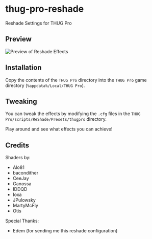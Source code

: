 # thug-pro-reshade

Reshade Settings for THUG Pro

## Preview

![Preview of Reshade Effects](preview.png)

## Installation

Copy the contents of the `THUG Pro` directory into the `THUG Pro` game directory (`%appdata%/Local/THUG Pro`).

## Tweaking

You can tweak the effects by modifying the `.cfg` files in the `THUG Pro/scripts/ReShade/Presets/thugpro` directory.

Play around and see what effects you can achieve!

## Credits

Shaders by:
* Alo81
* bacondither
* CeeJay
* Ganossa
* IDDQD
* Ioxa
* JPulowsky
* MartyMcFly
* Otis

Special Thanks:
* Edem (for sending me this reshade configuration)
